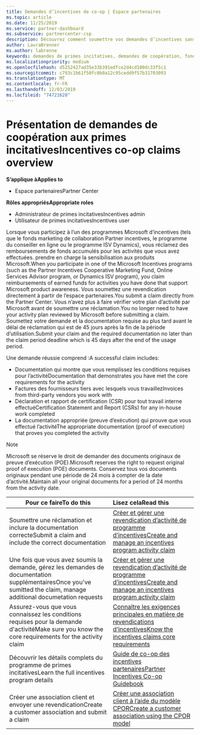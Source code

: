```yaml
---
title: Demandes d’incentives de co-op | Espace partenaires
ms.topic: article
ms.date: 11/25/2019
ms.service: partner-dashboard
ms.subservice: partnercenter-csp
description: Découvrez comment soumettre vos demandes d’incentives sans la configuration requise pour que votre plan d’activité soit révisé.
author: LauraBrenner
ms.author: labrenne
keywords: demandes de primes incitatives, demandes de coopération, fonds de coopération
ms.localizationpriority: medium
ms.openlocfilehash: d5252427ad35e33b391edfce2d4cd100dc33f5c1
ms.sourcegitcommit: c793c1b61f50fc0b0a12c95cedd9f57b31703093
ms.translationtype: MT
ms.contentlocale: fr-FR
ms.lasthandoff: 12/03/2019
ms.locfileid: "74721628"
---
```

# <a name="incentives-co-op-claims-overview"></a><span data-ttu-id="cfcae-104">Présentation de demandes de coopération aux primes incitatives</span><span class="sxs-lookup"><span data-stu-id="cfcae-104">Incentives co-op claims overview</span></span>

<span data-ttu-id="cfcae-105">**S’applique à**</span><span class="sxs-lookup"><span data-stu-id="cfcae-105">**Applies to**</span></span>

- <span data-ttu-id="cfcae-106">Espace partenaires</span><span class="sxs-lookup"><span data-stu-id="cfcae-106">Partner Center</span></span>

<span data-ttu-id="cfcae-107">**Rôles appropriés**</span><span class="sxs-lookup"><span data-stu-id="cfcae-107">**Appropriate roles**</span></span>

- <span data-ttu-id="cfcae-108">Administrateur de primes incitatives</span><span class="sxs-lookup"><span data-stu-id="cfcae-108">Incentives admin</span></span>
- <span data-ttu-id="cfcae-109">Utilisateur de primes incitatives</span><span class="sxs-lookup"><span data-stu-id="cfcae-109">Incentives user</span></span>

<span data-ttu-id="cfcae-110">Lorsque vous participez à l’un des programmes Microsoft d’incentives (tels que le fonds marketing de collaboration Partner incentives, le programme du conseiller en ligne ou le programme ISV Dynamics), vous réclamez des remboursements de fonds accumulés pour les activités que vous avez effectuées. prendre en charge la sensibilisation aux produits Microsoft.</span><span class="sxs-lookup"><span data-stu-id="cfcae-110">When you participate in one of the Microsoft Incentives programs (such as the Partner Incentives Cooperative Marketing Fund, Online Services Advisor program, or Dynamics ISV program), you claim reimbursements of earned funds for activities you have done that support Microsoft product awareness.</span></span> <span data-ttu-id="cfcae-111">Vous soumettez une revendication directement à partir de l’espace partenaires.</span><span class="sxs-lookup"><span data-stu-id="cfcae-111">You submit a claim directly from the Partner Center.</span></span> <span data-ttu-id="cfcae-112">Vous n’avez plus à faire vérifier votre plan d’activité par Microsoft avant de soumettre une réclamation.</span><span class="sxs-lookup"><span data-stu-id="cfcae-112">You no longer need to have your activity plan reviewed by Microsoft before submitting a claim.</span></span> <span data-ttu-id="cfcae-113">Soumettez votre demande et la documentation requise au plus tard avant le délai de réclamation qui est de 45 jours après la fin de la période d’utilisation.</span><span class="sxs-lookup"><span data-stu-id="cfcae-113">Submit your claim and the required documentation no later than the claim period deadline which is 45 days after the end of the usage period.</span></span> 

<span data-ttu-id="cfcae-114">Une demande réussie comprend :</span><span class="sxs-lookup"><span data-stu-id="cfcae-114">A successful claim includes:</span></span>

- <span data-ttu-id="cfcae-115">Documentation qui montre que vous remplissez les conditions requises pour l’activité</span><span class="sxs-lookup"><span data-stu-id="cfcae-115">Documentation that demonstrates you have met the core requirements for the activity</span></span>
- <span data-ttu-id="cfcae-116">Factures des fournisseurs tiers avec lesquels vous travaillez</span><span class="sxs-lookup"><span data-stu-id="cfcae-116">Invoices from third-party vendors you work with</span></span>
- <span data-ttu-id="cfcae-117">Déclaration et rapport de certification (CSR) pour tout travail interne effectué</span><span class="sxs-lookup"><span data-stu-id="cfcae-117">Certification Statement and Report (CSRs) for any in-house work completed</span></span>
- <span data-ttu-id="cfcae-118">La documentation appropriée (preuve d’exécution) qui prouve que vous effectué l’activité</span><span class="sxs-lookup"><span data-stu-id="cfcae-118">The appropriate documentation (proof of execution) that proves you completed the activity</span></span> 

>[!NOTE]
><span data-ttu-id="cfcae-119">Microsoft se réserve le droit de demander des documents originaux de preuve d’exécution (POE).</span><span class="sxs-lookup"><span data-stu-id="cfcae-119">Microsoft reserves the right to request original proof of execution (POE) documents.</span></span> <span data-ttu-id="cfcae-120">Conservez tous vos documents originaux pendant une période de 24 mois à compter de la date d’activité.</span><span class="sxs-lookup"><span data-stu-id="cfcae-120">Maintain all your original documents for a period of 24 months from the activity date.</span></span> 

|<span data-ttu-id="cfcae-121">**Pour ce faire**</span><span class="sxs-lookup"><span data-stu-id="cfcae-121">**To do this**</span></span>   |<span data-ttu-id="cfcae-122">**Lisez cela**</span><span class="sxs-lookup"><span data-stu-id="cfcae-122">**Read this**</span></span>   |
|-----------------|:--------------------------------------|
|<span data-ttu-id="cfcae-123">Soumettre une réclamation et inclure la documentation correcte</span><span class="sxs-lookup"><span data-stu-id="cfcae-123">Submit a claim and include the correct documentation</span></span>|[<span data-ttu-id="cfcae-124">Créer et gérer une revendication d’activité de programme d’incentives</span><span class="sxs-lookup"><span data-stu-id="cfcae-124">Create and manage an incentives program activity claim</span></span>](create-incentives-claims.md)|
|<span data-ttu-id="cfcae-125">Une fois que vous avez soumis la demande, gérez les demandes de documentation supplémentaires</span><span class="sxs-lookup"><span data-stu-id="cfcae-125">Once you've sumitted the claim, manage additional documetation requests</span></span>|[<span data-ttu-id="cfcae-126">Créer et gérer une revendication d’activité de programme d’incentives</span><span class="sxs-lookup"><span data-stu-id="cfcae-126">Create and manage an incentives program activity claim</span></span>](create-incentives-claims.md)  |
|<span data-ttu-id="cfcae-127">Assurez-vous que vous connaissez les conditions requises pour la demande d'activité</span><span class="sxs-lookup"><span data-stu-id="cfcae-127">Make sure you know the core requirements for the activity claim</span></span>|[<span data-ttu-id="cfcae-128">Connaître les exigences principales en matière de revendications d’incentives</span><span class="sxs-lookup"><span data-stu-id="cfcae-128">Know the incentives claims core requirements</span></span>](core-requirements.md)   |
|<span data-ttu-id="cfcae-129">Découvrir les détails complets du programme de primes incitatives</span><span class="sxs-lookup"><span data-stu-id="cfcae-129">Learn the full incentives program details</span></span>|[<span data-ttu-id="cfcae-130">Guide de co-op des incentives partenaires</span><span class="sxs-lookup"><span data-stu-id="cfcae-130">Partner Incentives Co-op Guidebook</span></span>](https://assets.microsoft.com/coop-guidebook.pdf)
|<span data-ttu-id="cfcae-131">Créer une association client et envoyer une revendication</span><span class="sxs-lookup"><span data-stu-id="cfcae-131">Create a customer association and submit a claim</span></span> |[<span data-ttu-id="cfcae-132">Créer une association client à l’aide du modèle CPOR</span><span class="sxs-lookup"><span data-stu-id="cfcae-132">Create a customer association using the CPOR model</span></span>](submit-osa-claim.md)|
                                                                                 
                                   
